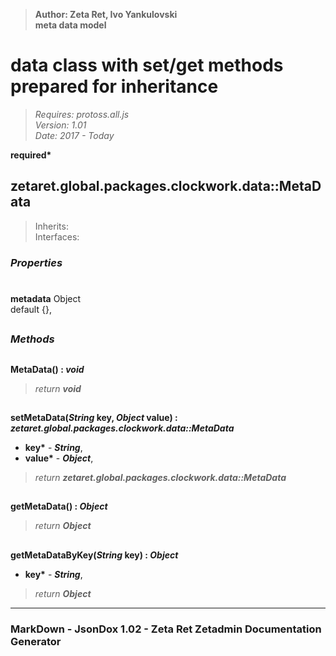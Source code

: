 > __Author: Zeta Ret, Ivo Yankulovski__  
> __meta data model__  
# data class with set/get methods prepared for inheritance  
> *Requires: protoss.all.js*  
> *Version: 1.01*  
> *Date: 2017 - Today*  

__required*__

## zetaret.global.packages.clockwork.data::MetaData  
> Inherits:   
> Interfaces:   

### *Properties*  

#
__metadata__ Object  
default {},   


##
### *Methods*  

##
__MetaData() : *void*__  
  
> *return __void__*  

##
__setMetaData(*String* key, *Object* value) : *zetaret.global.packages.clockwork.data::MetaData*__  
  
- __key*__ - __*String*__,   
- __value*__ - __*Object*__,   
> *return __zetaret.global.packages.clockwork.data::MetaData__*  

##
__getMetaData() : *Object*__  
  
> *return __Object__*  

##
__getMetaDataByKey(*String* key) : *Object*__  
  
- __key*__ - __*String*__,   
> *return __Object__*  

---
### MarkDown - JsonDox 1.02 - Zeta Ret Zetadmin Documentation Generator
